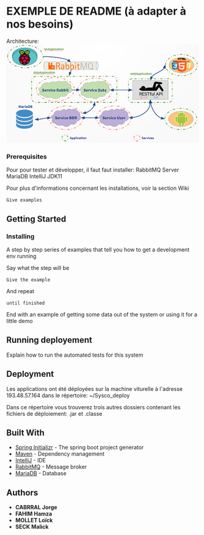 # EXEMPLE DE README (à adapter à nos besoins)

Architecture:
 ![](architecture.png)
### Prerequisites

Pour pour tester et développer, il faut faut installer:
 RabbitMQ Server
 MariaDB
 IntelliJ
 JDK11
 
Pour plus d'informations concernant les installations, voir la section Wiki
```
Give examples
```

## Getting Started


### Installing

A step by step series of examples that tell you how to get a development env running

Say what the step will be

```
Give the example
```

And repeat

```
until finished
```

End with an example of getting some data out of the system or using it for a little demo

## Running deployement

Explain how to run the automated tests for this system

## Deployment

Les applications ont été déployées sur la machine viturelle à l'adresse 193.48.57.164
dans le répertoire: ~/Sysco_deploy

Dans ce répertoire vous trouverez trois autres dossiers contenant les fichiers de déploiement: .jar et .classe

## Built With

* [Spring Initializr](rhttps://start.spring.io) - The spring boot project generator
* [Maven](https://maven.apache.org/) - Dependency management
* [IntelliJ](https://rometools.github.io/rome/) - IDE
* [RabbitMQ](https://www.rabbitmq.com/) - Message broker
* [MariaDB](https://mariadb.org/) - Database

## Authors

* **CABRRAL Jorge**
* **FAHIM Hamza**
* **MOLLET Loïck**
* **SECK Malick**
